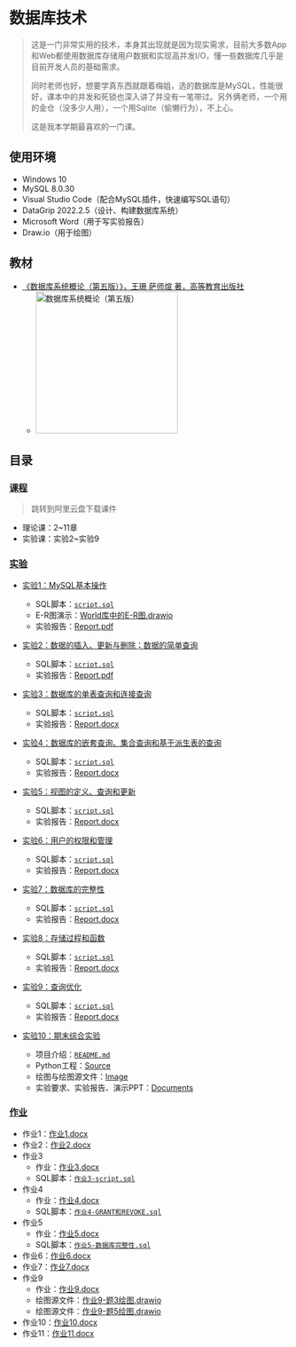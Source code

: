 # 数据库技术

> 这是一门非常实用的技术，本身其出现就是因为现实需求，目前大多数App和Web都使用数据库存储用户数据和实现高并发I/O，懂一些数据库几乎是目前开发人员的基础需求。
>
> 同时老师也好，想要学真东西就跟着梅姐，选的数据库是MySQL，性能很好，课本中的并发和死锁也深入讲了并没有一笔带过。另外俩老师，一个用的金仓（没多少人用），一个用Sqlite（偷懒行为），不上心。
>
> 这是我本学期最喜欢的一门课。

## 使用环境

* Windows 10
* MySQL 8.0.30
* Visual Studio Code（配合MySQL插件，快速编写SQL语句）
* DataGrip 2022.2.5（设计、构建数据库系统）
* Microsoft Word（用于写实验报告）
* Draw.io（用于绘图）

## 教材

* [《数据库系统概论（第五版）》，王珊 萨师煊 著，高等教育出版社](https://book.douban.com/subject/26317662/)
  * <img alt="数据库系统概论（第五版）" width=256 src="https://img1.doubanio.com/view/subject/s/public/s27999628.jpg">

## 目录

### [课程](https://www.aliyundrive.com/s/tvzicp48TKA)

> 跳转到阿里云盘下载课件

* 理论课：2~11章
* 实验课：实验2~实验9

### [实验](./Experiments)

* [实验1：MySQL基本操作](./Experiments/Exp1/)
  * SQL脚本：[`script.sql`](./Experiments/Exp1/script.sql)
  * E-R图演示：[World库中的E-R图.drawio](./Experiments/Exp1/World库中的E-R图.drawio)
  * 实验报告：[Report.pdf](./Experiments/Exp1/Report.pdf)

* [实验2：数据的插入、更新与删除；数据的简单查询](./Experiments/Exp2/)
  * SQL脚本：[`script.sql`](./Experiments/Exp2/script.sql)
  * 实验报告：[Report.pdf](./Experiments/Exp2/Report.pdf)

* [实验3：数据库的单表查询和连接查询](./Experiments/Exp3/)
  * SQL脚本：[`script.sql`](./Experiments/Exp3/script.sql)
  * 实验报告：[Report.docx](./Experiments/Exp3/Report.docx)

* [实验4：数据库的嵌套查询、集合查询和基于派生表的查询](./Experiments/Exp4/)
  * SQL脚本：[`script.sql`](./Experiments/Exp4/script.sql)
  * 实验报告：[Report.docx](./Experiments/Exp4/Report.docx)

* [实验5：视图的定义、查询和更新](./Experiments/Exp5/)
  * SQL脚本：[`script.sql`](./Experiments/Exp5/script.sql)
  * 实验报告：[Report.docx](./Experiments/Exp5/Report.docx)

* [实验6：用户的权限和管理](./Experiments/Exp6/)
  * SQL脚本：[`script.sql`](./Experiments/Exp6/script.sql)
  * 实验报告：[Report.docx](./Experiments/Exp6/Report.docx)

* [实验7：数据库的完整性](./Experiments/Exp7/)
  * SQL脚本：[`script.sql`](./Experiments/Exp7/script.sql)
  * 实验报告：[Report.docx](./Experiments/Exp7/Report.docx)

* [实验8：存储过程和函数](./Experiments/Exp8/)
  * SQL脚本：[`script.sql`](./Experiments/Exp8/script.sql)
  * 实验报告：[Report.docx](./Experiments/Exp8/Report.docx)

* [实验9：查询优化](./Experiments/Exp9/)
  * SQL脚本：[`script.sql`](./Experiments/Exp9/script.sql)
  * 实验报告：[Report.docx](./Experiments/Exp9/Report.docx)

* [实验10：期末综合实验](./Experiments/Exp10-期末综合实验/)
  * 项目介绍：[`README.md`](./Experiments/Exp10-期末综合实验/README.md)
  * Python工程：[Source](./Experiments/Exp10-期末综合实验/Source/)
  * 绘图与绘图源文件：[Image](./Experiments/Exp10-期末综合实验/Image/)
  * 实验要求、实验报告、演示PPT：[Documents](./Experiments/Exp10-期末综合实验/Documents/)

### [作业](./Homework)

* 作业1：[作业1.docx](./Homework/作业1.docx)
* 作业2：[作业2.docx](./Homework/作业2.docx)
* 作业3
  * 作业：[作业3.docx](./Homework/作业3.docx)
  * SQL脚本：[`作业3-script.sql`](./Homework/作业3-script.sql)
* 作业4
  * 作业：[作业4.docx](./Homework/作业4.docx)
  * SQL脚本：[`作业4-GRANT和REVOKE.sql`](./Homework/作业4-GRANT和REVOKE.sql)
* 作业5
  * 作业：[作业5.docx](./Homework/作业5.docx)
  * SQL脚本：[`作业5-数据库完整性.sql`](./Homework/作业5-数据库完整性.sql)
* 作业6：[作业6.docx](./Homework/作业6.docx)
* 作业7：[作业7.docx](./Homework/作业7.docx)
* 作业9
  * 作业：[作业9.docx](./Homework/作业9.docx)
  * 绘图源文件：[作业9-题3绘图.drawio](./Homework/作业9-题3绘图.drawio)
  * 绘图源文件：[作业9-题5绘图.drawio](./Homework/作业9-题5绘图.drawio)
* 作业10：[作业10.docx](./Homework/作业10.docx)
* 作业11：[作业11.docx](./Homework/作业11.docx)
